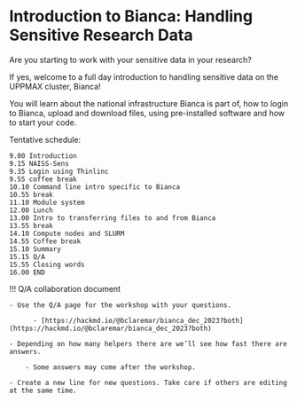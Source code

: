 # Introduction to Bianca: Handling Sensitive Research Data

Are you starting to work with your sensitive data in your research? 

If yes, welcome to a full day introduction to handling sensitive data on the UPPMAX cluster, Bianca!

You will learn about the national infrastructure Bianca is part of, how to login to Bianca, upload and download files, using pre-installed software and how to start your code.

Tentative schedule:

    9.00 Introduction
    9.15 NAISS-Sens
    9.35 Login using Thinlinc
    9.55 coffee break
    10.10 Command line intro specific to Bianca
    10.55 break
    11.10 Module system
    12.00 Lunch
    13.00 Intro to transferring files to and from Bianca
    13.55 break
    14.10 Compute nodes and SLURM
    14.55 Coffee break
    15.10 Summary
    15.15 Q/A
    15.55 Closing words
    16.00 END

!!! Q/A collaboration document

    - Use the Q/A page for the workshop with your questions.

          - [https://hackmd.io/@bclaremar/bianca_dec_2023?both](https://hackmd.io/@bclaremar/bianca_dec_2023?both)

    - Depending on how many helpers there are we’ll see how fast there are answers.

        - Some answers may come after the workshop.

    - Create a new line for new questions. Take care if others are editing at the same time.

    
